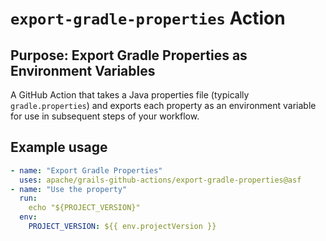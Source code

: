 <!--
SPDX-License-Identifier: Apache-2.0

Licensed under the Apache License, Version 2.0 (the "License");
you may not use this file except in compliance with the License.
You may obtain a copy of the License at

    https://www.apache.org/licenses/LICENSE-2.0

Unless required by applicable law or agreed to in writing, software
distributed under the License is distributed on an "AS IS" BASIS,
WITHOUT WARRANTIES OR CONDITIONS OF ANY KIND, either express or implied.
See the License for the specific language governing permissions and
limitations under the License.
-->

# `export-gradle-properties` Action

## Purpose: Export Gradle Properties as Environment Variables

A GitHub Action that takes a Java properties file (typically `gradle.properties`) and exports each property as an environment variable for use in subsequent steps of your workflow.

## Example usage

```yaml
- name: "Export Gradle Properties"
  uses: apache/grails-github-actions/export-gradle-properties@asf
- name: "Use the property"
  run:
    echo "${PROJECT_VERSION}"
  env:
    PROJECT_VERSION: ${{ env.projectVersion }}
```
